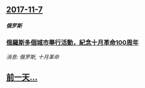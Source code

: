 ## [2017-11-7](/news/2017/11/7/index.md)

##### 俄罗斯
### [俄羅斯多個城市舉行活動，紀念十月革命100周年 ](/news/2017/11/7/俄羅斯多個城市舉行活動-紀念十月革命100周年.md)
_消息: 俄罗斯, 十月革命_

## [前一天...](/news/2017/11/5/index.md)

